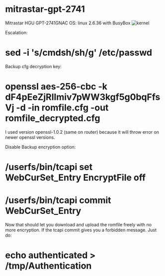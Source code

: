 # mitrastar-gpt-2741
Mitrastar HGU GPT-2741GNAC 
OS: linux 2.6.36 with BusyBox
![kernel](https://github.com/alpacin0/mitrastar-gpt-2741/assets/16215180/c79601fe-73f3-4586-98d5-1344c0a1d7a8)

Escalation:
# sed -i 's/cmdsh/sh/g' /etc/passwd

Backup cfg decryption key:
# openssl aes-256-cbc -k dF4pEeZjRIlmiv7pWW3kgf5g0bqFfsVj -d -in romfile.cfg -out romfile_decrypted.cfg

I used version openssl-1.0.2 (same on router) because it will throw error on newer openssl versions.

Disable Backup encryption option:
# /userfs/bin/tcapi set WebCurSet_Entry EncryptFile off
# /userfs/bin/tcapi commit WebCurSet_Entry

Now that should let you download and upload the romfile freely with no more encryption.
If the tcapi commit gives you a forbidden message. Just do:
# echo authenticated > /tmp/Authentication

